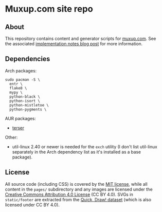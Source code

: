 # Muxup.com site repo

## About

This repository contains content and generator scripts for
[muxup.com](https://muxup.com). See the associated [implementation notes blog
post](https://muxup.com/2022q3/muxup-implementation-notes) for more
information.

## Dependencies

Arch packages:

    sudo pacman -S \
      entr \
      flake8 \
      mypy \
      python-black \
      python-isort \
      python-mistletoe \
      python-pygments \

AUR packages:

* [terser](https://aur.archlinux.org/packages/terser)

Other:

* util-linux 2.40 or newer is needed for the `exch` utility (I don't list
  util-linux separately in the Arch dependency list as it's installed as a
  base package).

## License

All source code (including CSS) is covered by the [MIT
license](https://github.com/muxup/muxup-site/blob/main/LICENSE), while all
content in the `pages/` subdirectory and any images are licensed under the
[Creative Commons Attribution 4.0
License](https://github.com/muxup/muxup-site/blob/main/LICENSE-CC-BY) (CC BY
4.0). SVGs in
`static/footer` are extracted from the [Quick, Draw!
dataset](https://github.com/googlecreativelab/quickdraw-dataset) (which is
also licensed under CC BY 4.0).

